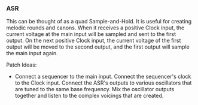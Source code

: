 ### ASR
This can be thought of as a quad Sample-and-Hold. It is useful for creating melodic rounds and canons. When it receives a positive Clock input, the current voltage at the main input will be sampled and sent to the first output. On the next positive Clock input, the current voltage of the first output will be moved to the second output, and the first output will sample the main input again.

Patch Ideas:
- Connect a sequencer to the main input. Connect the sequencer's clock to the Clock input. Connect the ASR's outputs to various oscillators that are tuned to the same base frequency. Mix the oscillator outputs together and listen to the complex voicings that are created.